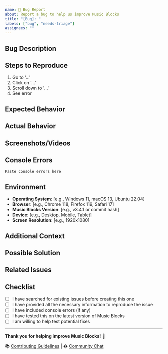 ```yaml
---
name: 🐛 Bug Report
about: Report a bug to help us improve Music Blocks
title: "[Bug]: "
labels: ["bug", "needs-triage"]
assignees: ""
---
```


## Bug Description

<!-- A clear and concise description of the bug -->

## Steps to Reproduce

1. Go to '...'
2. Click on '...'
3. Scroll down to '...'
4. See error

## Expected Behavior

<!-- A clear and concise description of what you expected to happen -->

## Actual Behavior

<!-- A clear and concise description of what actually happened -->

## Screenshots/Videos

<!-- If applicable, add screenshots or screen recordings to help explain your problem -->

## Console Errors

<!-- Open browser developer tools (F12) and paste any error messages from the Console tab -->

```
Paste console errors here
```

## Environment

- **Operating System**: [e.g., Windows 11, macOS 13, Ubuntu 22.04]
- **Browser**: [e.g., Chrome 118, Firefox 119, Safari 17]
- **Music Blocks Version**: [e.g., v3.4.1 or commit hash]
- **Device**: [e.g., Desktop, Mobile, Tablet]
- **Screen Resolution**: [e.g., 1920x1080]

## Additional Context

<!-- Add any other context about the problem here -->

## Possible Solution

<!-- If you have a suggestion for fixing the bug, describe it here -->

## Related Issues

<!-- Link any related issues using #issue_number -->

## Checklist

- [ ] I have searched for existing issues before creating this one
- [ ] I have provided all the necessary information to reproduce the issue
- [ ] I have included console errors (if any)
- [ ] I have tested this on the latest version of Music Blocks
- [ ] I am willing to help test potential fixes

---

**Thank you for helping improve Music Blocks!** 🎵

📚 [Contributing Guidelines](https://github.com/sugarlabs/musicblocks/blob/master/README.md) | � [Community Chat](https://matrix.to/#/#sugar:matrix.org)
